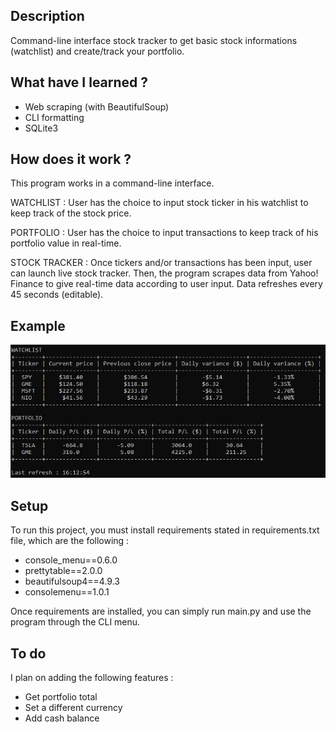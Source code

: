 ## Description
Command-line interface stock tracker to get basic stock informations (watchlist) and create/track your portfolio.

## What have I learned ?
- Web scraping (with BeautifulSoup)
- CLI formatting
- SQLite3

## How does it work ?
This program works in a command-line interface. 

WATCHLIST :
User has the choice to input stock ticker in his watchlist to keep track of the stock price. 

PORTFOLIO :
User has the choice to input transactions to keep track of his portfolio value in real-time.

STOCK TRACKER : 
Once tickers and/or transactions has been input, user can launch live stock tracker. Then, the program scrapes data from Yahoo! Finance to give real-time data according to user input. Data refreshes every 45 seconds (editable).

## Example
 ![Example](https://raw.githubusercontent.com/itsmaximelau/stock-tracker/master/resources/images/example1.png)

## Setup
To run this project, you must install requirements stated in requirements.txt file, which are the following :
- console_menu==0.6.0
- prettytable==2.0.0
- beautifulsoup4==4.9.3
- consolemenu==1.0.1

Once requirements are installed, you can simply run main.py and use the program through the CLI menu.

## To do
I plan on adding the following features :
- Get portfolio total
- Set a different currency
- Add cash balance
